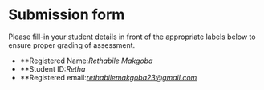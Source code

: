# Submission form

Please fill-in your student details in front of the appropriate labels
below to ensure proper grading of assessment.

- **Registered Name:*Rethabile Makgoba*
- **Student ID:*Retha*
- **Registered email:*rethabilemakgoba23@gmail.com*
